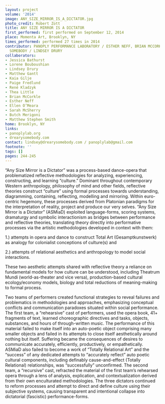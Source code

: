 ```yaml
---
layout: project
volume: '2014'
image: ANY_SIZE_MIRROR_IS_A_DICTATOR.jpg
photo_credit: Robert Zott
title: ANY SIZE MIRROR IS A DICTATOR
first_performed: first performed on September 12, 2014
place: Momenta Art, Brooklyn, NY
times_performed: performed 27 times in 2014
contributor: PANOPLY PERFORMANCE LABORATORY / ESTHER NEFF, BRIAN MCCORKLE // DREARY
  SOMEBODY / LINDSEY DRURY
collaborators:
- Jessica Bathurst
- Lorene Bouboushian
- Lindsey Drury
- Matthew Gantt
- Kaia Gilje
- Paige Fredlund
- René Kladzyk
- Thea Little
- Brian McCorkle
- Esther Neff
- Ellen O’Meara
- Sarah McSherry
- Butch Merigoni
- Matthew Stephen Smith
home: Brooklyn, NY
links:
- panoplylab.org
- drearysomebody.com
contact: lindsey@drearysomebody.com / panoplylab@gmail.com
footnote: ''
tags: []
pages: 244-245
---
```


“Any Size Mirror is a Dictator” was a process-based dance-opera that problematized reflective methodologies for analyzing, experiencing, constructing, and learning “culture.” Dominant throughout contemporary Western anthropology, philosophy of mind and other fields, reflective theories construct “culture” using formal processes towards understanding, diagramming, containing, reflecting, modelling and mirroring. Within euro-centric hegemony, these processes derived from Platonian paradigms for the interpretation of reality, project and produce our very selves. “Any Size Mirror is a Dictator”  (ASMiaD) exploited language-forms, scoring systems, dramaturgy and symbolic interactionism as bridges between performance and reflective theories, translating theory directly into performative processes via the artistic methodologies developed in context with them:

1.) attempts in opera and dance to construct Total Art (Gesamptkunstwerk) as analogy for colonialist conceptions of culture(s) and

2.) attempts of relational aesthetics and anthropology to model social interactions.

These two aesthetic attempts shared with reflective theory a reliance on fundamental models for how culture can be understood, including Theatrum Mundi (world-as-theater and vice versa), production-based cultural ecology/economy models, biology and total reductions of meaning-making to formal process.

Two teams of performers created functional strategies to reveal failures and problematics in methodologies and approaches, emphasizing conceptual conflicts and communication paradoxes situated within social performance. The first team, a “rehearsive” cast of performers, used the opera book, 41+ fragments of text, learned choreographic directives and tasks, objects, substances, and hours of through-written music. The performance of this material failed to make itself into an auto-poetic object comprising many smaller objects and failed in its attempts to close itself aesthetically around nothing but itself. Suffering became the consequences of desires to communicate accurately, efficiently, productively, or empathetically. ASMiaD also failed to become a work of “Totally Relational Art” and the “success” of any dedicated attempts to “accurately reflect” auto poetic cultural components, including definably cause-and-effect (Totally Relational) relationships, was “successfully” unconfirmed. The second team, a “recursive” cast, refracted the material of the first team’s rehearsed opera through a lens of analysis, explication, and contextualization derived from their own enculturated methodologies. The three dictators continued to reform processes and attempt to direct and define culture using their subjective systems, causing transparent and intentional collapse into dictatorial (fascistic) performance-forms.

